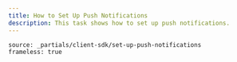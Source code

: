 ```yaml
---
title: How to Set Up Push Notifications
description: This task shows how to set up push notifications.
---
```


```tabbed_content
source: _partials/client-sdk/set-up-push-notifications
frameless: true
```

